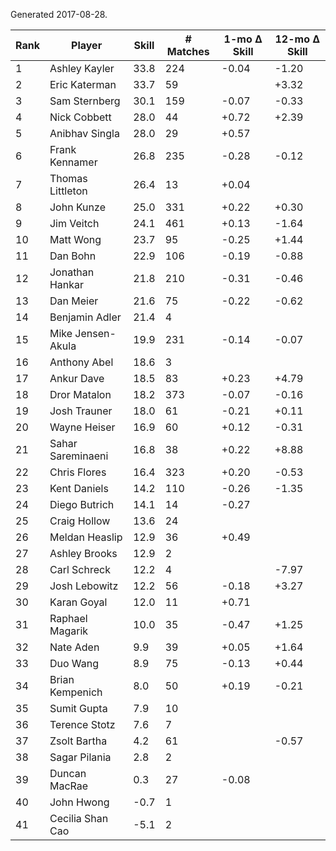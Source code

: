 Generated 2017-08-28.

| Rank | Player            | Skill | # Matches | 1-mo Δ Skill | 12-mo Δ Skill |
|------|-------------------|-------|-----------|--------------|---------------|
|    1 | Ashley Kayler     |  33.8 |       224 |        -0.04 |         -1.20 |
|    2 | Eric Katerman     |  33.7 |        59 |              |         +3.32 |
|    3 | Sam Sternberg     |  30.1 |       159 |        -0.07 |         -0.33 |
|    4 | Nick Cobbett      |  28.0 |        44 |        +0.72 |         +2.39 |
|    5 | Anibhav Singla    |  28.0 |        29 |        +0.57 |               |
|    6 | Frank Kennamer    |  26.8 |       235 |        -0.28 |         -0.12 |
|    7 | Thomas Littleton  |  26.4 |        13 |        +0.04 |               |
|    8 | John Kunze        |  25.0 |       331 |        +0.22 |         +0.30 |
|    9 | Jim Veitch        |  24.1 |       461 |        +0.13 |         -1.64 |
|   10 | Matt Wong         |  23.7 |        95 |        -0.25 |         +1.44 |
|   11 | Dan Bohn          |  22.9 |       106 |        -0.19 |         -0.88 |
|   12 | Jonathan Hankar   |  21.8 |       210 |        -0.31 |         -0.46 |
|   13 | Dan Meier         |  21.6 |        75 |        -0.22 |         -0.62 |
|   14 | Benjamin Adler    |  21.4 |         4 |              |               |
|   15 | Mike Jensen-Akula |  19.9 |       231 |        -0.14 |         -0.07 |
|   16 | Anthony Abel      |  18.6 |         3 |              |               |
|   17 | Ankur Dave        |  18.5 |        83 |        +0.23 |         +4.79 |
|   18 | Dror Matalon      |  18.2 |       373 |        -0.07 |         -0.16 |
|   19 | Josh Trauner      |  18.0 |        61 |        -0.21 |         +0.11 |
|   20 | Wayne Heiser      |  16.9 |        60 |        +0.12 |         -0.31 |
|   21 | Sahar Sareminaeni |  16.8 |        38 |        +0.22 |         +8.88 |
|   22 | Chris Flores      |  16.4 |       323 |        +0.20 |         -0.53 |
|   23 | Kent Daniels      |  14.2 |       110 |        -0.26 |         -1.35 |
|   24 | Diego Butrich     |  14.1 |        14 |        -0.27 |               |
|   25 | Craig Hollow      |  13.6 |        24 |              |               |
|   26 | Meldan Heaslip    |  12.9 |        36 |        +0.49 |               |
|   27 | Ashley Brooks     |  12.9 |         2 |              |               |
|   28 | Carl Schreck      |  12.2 |         4 |              |         -7.97 |
|   29 | Josh Lebowitz     |  12.2 |        56 |        -0.18 |         +3.27 |
|   30 | Karan Goyal       |  12.0 |        11 |        +0.71 |               |
|   31 | Raphael Magarik   |  10.0 |        35 |        -0.47 |         +1.25 |
|   32 | Nate Aden         |   9.9 |        39 |        +0.05 |         +1.64 |
|   33 | Duo Wang          |   8.9 |        75 |        -0.13 |         +0.44 |
|   34 | Brian Kempenich   |   8.0 |        50 |        +0.19 |         -0.21 |
|   35 | Sumit Gupta       |   7.9 |        10 |              |               |
|   36 | Terence Stotz     |   7.6 |         7 |              |               |
|   37 | Zsolt Bartha      |   4.2 |        61 |              |         -0.57 |
|   38 | Sagar Pilania     |   2.8 |         2 |              |               |
|   39 | Duncan MacRae     |   0.3 |        27 |        -0.08 |               |
|   40 | John Hwong        |  -0.7 |         1 |              |               |
|   41 | Cecilia Shan Cao  |  -5.1 |         2 |              |               |